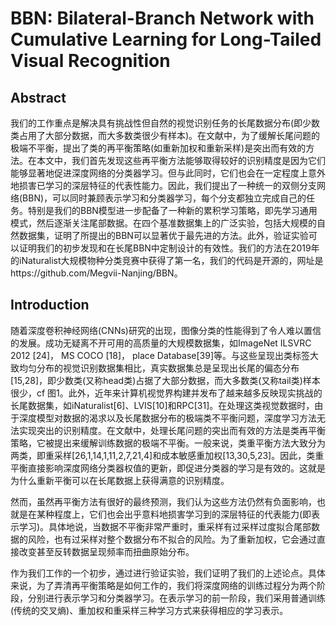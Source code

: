 # BBN: Bilateral-Branch Network with Cumulative Learning for Long-Tailed Visual Recognition

## Abstract

我们的工作重点是解决具有挑战性但自然的视觉识别任务的长尾数据分布(即少数类占用了大部分数据，而大多数类很少有样本)。在文献中，为了缓解长尾问题的极端不平衡，提出了类的再平衡策略(如重新加权和重新采样)是突出而有效的方法。在本文中，我们首先发现这些再平衡方法能够取得较好的识别精度是因为它们能够显著地促进深度网络的分类器学习。但与此同时，它们也会在一定程度上意外地损害已学习的深层特征的代表性能力。因此，我们提出了一种统一的双侧分支网络(BBN)，可以同时兼顾表示学习和分类器学习，每个分支都独立完成自己的任务。特别是我们的BBN模型进一步配备了一种新的累积学习策略，即先学习通用模式，然后逐渐关注尾部数据。在四个基准数据集上的广泛实验，包括大规模的自然数据集，证明了所提出的BBN可以显著优于最先进的方法。此外，验证实验可以证明我们的初步发现和在长尾BBN中定制设计的有效性。我们的方法在2019年的iNaturalist大规模物种分类竞赛中获得了第一名，我们的代码是开源的，网址是https://github.com/Megvii-Nanjing/BBN。

## Introduction

​	随着深度卷积神经网络(CNNs)研究的出现，图像分类的性能得到了令人难以置信的发展。成功无疑离不开可用的高质量的大规模数据集，如ImageNet ILSVRC 2012 [24]， MS COCO [18]， place Database[39]等。与这些呈现出类标签大致均匀分布的视觉识别数据集相比，真实数据集总是呈现出长尾的偏态分布[15,28]，即少数类(又称head类)占据了大部分数据，而大多数类(又称tail类)样本很少，cf 图1。此外，近年来计算机视觉界构建并发布了越来越多反映现实挑战的长尾数据集，如iNaturalist[6]、LVIS[10]和RPC[31]。在处理这类视觉数据时，由于深度模型对数据的渴求以及长尾数据分布的极端类不平衡问题，深度学习方法无法实现突出的识别精度。在文献中，处理长尾问题的突出而有效的方法是类再平衡策略，它被提出来缓解训练数据的极端不平衡。一般来说，类重平衡方法大致分为两类，即重采样[26,1,14,1,11,2,7,21,4]和成本敏感重加权[13,30,5,23]。因此，类重平衡直接影响深度网络分类器权值的更新，即促进分类器的学习是有效的。这就是为什么重新平衡可以在长尾数据上获得满意的识别精度。

​	然而，虽然再平衡方法有很好的最终预测，我们认为这些方法仍然有负面影响，也就是在某种程度上，它们也会出乎意料地损害学习到的深层特征的代表能力(即表示学习)。具体地说，当数据不平衡非常严重时，重采样有过采样过度拟合尾部数据的风险，也有过采样对整个数据分布不拟合的风险。为了重新加权，它会通过直接改变甚至反转数据呈现频率而扭曲原始分布。

​	作为我们工作的一个初步，通过进行验证实验，我们证明了我们的上述论点。具体来说，为了弄清再平衡策略是如何工作的，我们将深度网络的训练过程分为两个阶段，分别进行表示学习和分类器学习。在表示学习的前一阶段，我们采用普通训练(传统的交叉熵)、重加权和重采样三种学习方式来获得相应的学习表示。



